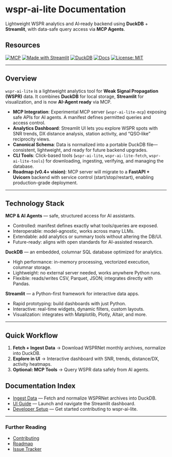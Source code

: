 # wspr-ai-lite Documentation
Lightweight WSPR analytics and AI‑ready backend using **DuckDB** + **Streamlit**, with data-safe query access via **MCP Agents**.

## Resources

[![MCP](https://img.shields.io/badge/AI--Agent--Ready-MCP-green)](https://modelcontextprotocol.io/)
[![Made with Streamlit](https://img.shields.io/badge/Made%20with-Streamlit-blue)](https://streamlit.io/)
[![DuckDB](https://img.shields.io/badge/Database-DuckDB-blue)](https://duckdb.org/)
[![Docs](https://img.shields.io/badge/Docs-GitHub_Pages-blue)](https://ki7mt.github.io/wspr-ai-lite/)
[![License: MIT](https://img.shields.io/badge/License-MIT-yellow.svg)](LICENSE)

---

## Overview
`wspr-ai-lite` is a lightweight analytics tool for **Weak Signal Propagation (WSPR)** data.
It combines **DuckDB** for local storage, **Streamlit** for visualization, and is now **AI-Agent ready** via MCP.

- **MCP Integration**: Experimental MCP server (`wspr-ai-lite-mcp`) exposing safe APIs for AI agents. A manifest defines permitted queries and access control.
- **Analytics Dashboard**: Streamlit UI lets you explore WSPR spots with SNR trends, DX distance analysis, station activity, and “QSO‑like” reciprocity views.
- **Canonical Schema**: Data is normalized into a portable DuckDB file—consistent, lightweight, and ready for future backend upgrades.
- **CLI Tools**: Click-based tools (`wspr-ai-lite`, `wspr-ai-lite-fetch`, `wspr-ai-lite-tools`) for downloading, ingesting, verifying, and managing the database.
- **Roadmap (v0.4+ vision)**: MCP server will migrate to a **FastAPI + Uvicorn** backend with service control (start/stop/restart), enabling production-grade deployment.

---

## Technology Stack

**MCP & AI Agents** — safe, structured access for AI assistants.
- Controlled: manifest defines exactly what tools/queries are exposed.
- Interoperable: model-agnostic, works across many LLMs.
- Extendable: add analytics or summary tools without altering the DB/UI.
- Future-ready: aligns with open standards for AI-assisted research.

**DuckDB** — an embedded, columnar SQL database optimized for analytics.
- High performance: in-memory processing, vectorized execution, columnar storage.
- Lightweight: no external server needed, works anywhere Python runs.
- Flexible: reads/writes CSV, Parquet, JSON; integrates directly with Pandas.

**Streamlit** — a Python-first framework for interactive data apps.
- Rapid prototyping: build dashboards with just Python.
- Interactive: real-time widgets, dynamic filters, custom layouts.
- Visualization: integrates with Matplotlib, Plotly, Altair, and more.

---

## Quick Workflow
1. **Fetch + Ingest Data** → Download WSPRNet monthly archives, normalize into DuckDB.
2. **Explore in UI** → Interactive dashboard with SNR, trends, distance/DX, activity heatmaps.
3. **Optional: MCP Tools** → Query WSPR data safely from AI agents.

## Documentation Index
- [Ingest Data](userguide/cli/ingest.md) — Fetch and normalize WSPRNet archives into DuckDB.
- [UI Guide](userinterface/ui.md) — Launch and navigate the Streamlit dashboard.
- [Developer Setup](development/developer-setup.md) — Get started contributing to wspr-ai-lite.

---

### Further Reading
- [Contributing](CONTRIBUTING.md)
- [Roadmap](ROADMAP.md)
- [Issue Tracker](https://github.com/KI7MT/wspr-ai-lite/issues)
